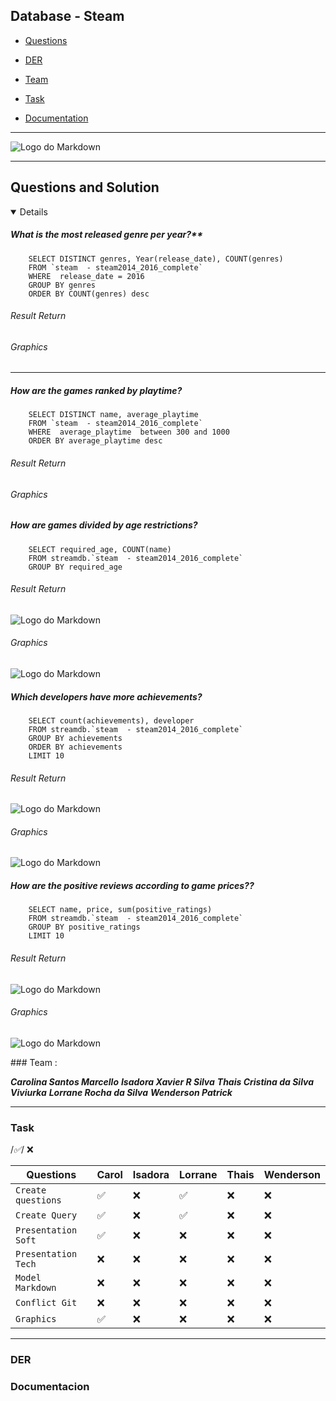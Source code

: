 ## Database  - Steam
- [Questions](#ancoraQuestion)
  
- [DER](#ancoraDER)

- [Team](#ancoraTeam)

- [Task](#ancoraTask)

- [Documentation](#ancoraDoc)

***
![Logo do Markdown](img/store_home_share.jpg)
***

 ## Questions and Solution
<a id="ancoraQuestion"></a>


<details open>

##### What is the most released genre per year?**
```
    SELECT DISTINCT genres, Year(release_date), COUNT(genres)
    FROM `steam  - steam2014_2016_complete`
    WHERE  release_date = 2016
    GROUP BY genres 
    ORDER BY COUNT(genres) desc 
 ```
 ###### Result Return
 ###### Graphics

 ***
 
##### **How are the games ranked by playtime?**

```
    SELECT DISTINCT name, average_playtime 
    FROM `steam  - steam2014_2016_complete`
    WHERE  average_playtime  between 300 and 1000
    ORDER BY average_playtime desc
 ```
 ###### Result Return
 ###### Graphics

 
##### **How are games divided by age restrictions?**

```
    SELECT required_age, COUNT(name) 
    FROM streamdb.`steam  - steam2014_2016_complete`
    GROUP BY required_age
 ```
 ###### Result Return
 ![Logo do Markdown](carol/imgs/age.PNG)
 ###### Graphics
![Logo do Markdown](carol/imgs/age.graph.PNG)
 ##### **Which developers have more achievements?**

```
    SELECT count(achievements), developer 
    FROM streamdb.`steam  - steam2014_2016_complete`
    GROUP BY achievements 
    ORDER BY achievements
    LIMIT 10
 ```
 
 ###### Result Return
![Logo do Markdown](carol/imgs/achiev.PNG)
 ###### Graphics
 ![Logo do Markdown](carol/imgs/achiev.graph.PNG)

  ##### **How are the positive reviews according to game prices??**

```
    SELECT name, price, sum(positive_ratings) 
    FROM streamdb.`steam  - steam2014_2016_complete`
    GROUP BY positive_ratings
    LIMIT 10

 ```
 ###### Result Return
 ![Logo do Markdown](carol/imgs/ratings.PNG)
 ###### Graphics
 ![Logo do Markdown](carol/imgs/ratings.graph.PNG)
</details>
### Team :
<a id="ancoraTeam"></a>

***Carolina Santos Marcello***
***Isadora Xavier R Silva***
***Thais Cristina da Silva Viviurka***
***Lorrane Rocha da Silva***
***Wenderson Patrick***
***
### Task
<a id="ancoraTask"></a>
/*:white_check_mark:*/ :x:


 | Questions           | Carol              | Isadora | Lorrane            | Thais | Wenderson |
 | ------------------- | ------------------ | ------- | ------------------ | ----- | --------- |
 | `Create questions`  | :white_check_mark: | :x:     | :white_check_mark: | :x:   | :x:       |
 | ` Create Query `    | :white_check_mark: | :x:     | :white_check_mark: | :x:   | :x:       |
 | `Presentation Soft` | :white_check_mark: | :x:     | :x:                | :x:   | :x:       |
 | `Presentation Tech` | :x:                | :x:     | :x:                | :x:   | :x:       |
 | `Model Markdown`    | :x:                | :x:     | :x:                | :x:   | :x:       |
 | ` Conflict Git `    | :x:                | :x:     | :x:                | :x:   | :x:       |
 | ` Graphics `        | :white_check_mark: | :x:     | :x:                | :x:   | :x:       |

***
### DER
<a id="ancoraDER"></a>

### Documentacion
<a id="ancoraDoc"></a>


